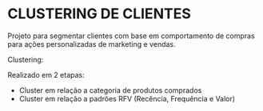 # CLUSTERING DE CLIENTES

Projeto para segmentar clientes com base em comportamento de compras para ações personalizadas de marketing e vendas.


Clustering:

Realizado em 2 etapas:

-  Cluster em relação a categoria de produtos comprados
-  Cluster em relação a padrões RFV (Recência, Frequência e Valor)

